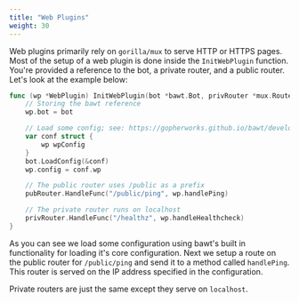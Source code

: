 ```yaml
---
title: "Web Plugins"
weight: 30
---
```


Web plugins primarily rely on `gorilla/mux` to serve HTTP or HTTPS pages. Most of the setup of a web plugin is done inside the `InitWebPlugin` function. You're provided a reference to the bot, a private router, and a public router. Let's look at the example below:

```go
func (wp *WebPlugin) InitWebPlugin(bot *bawt.Bot, privRouter *mux.Router, pubRouter *mux.Router) {
    // Storing the bawt reference
    wp.bot = bot

    // Load some config; see: https://gopherworks.github.io/bawt/developers/plugins/20-useful-functions/ 
    var conf struct {
        wp wpConfig
    }
    bot.LoadConfig(&conf)
    wp.config = conf.wp

    // The public router uses /public as a prefix
    pubRouter.HandleFunc("/public/ping", wp.handlePing)

    // The private router runs on localhost
    privRouter.HandleFunc("/healthz", wp.handleHealthcheck)
}
```

As you can see we load some configuration using bawt's built in functionality for loading it's core configuration. Next we setup a route on the public router for `/public/ping` and send it to a method called `handlePing`. This router is served on the IP address specified in the configuration.

Private routers are just the same except they serve on `localhost`.